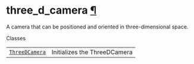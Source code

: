 # three\_d\_camera [¶](https://docs.manim.community/en/stable/reference/manim.camera.three_d_camera.html\#module-manim.camera.three_d_camera "Link to this heading")

A camera that can be positioned and oriented in three-dimensional space.

Classes

|     |     |
| --- | --- |
| [`ThreeDCamera`](https://docs.manim.community/en/stable/reference/manim.camera.three_d_camera.ThreeDCamera.html#manim.camera.three_d_camera.ThreeDCamera "manim.camera.three_d_camera.ThreeDCamera") | Initializes the ThreeDCamera |